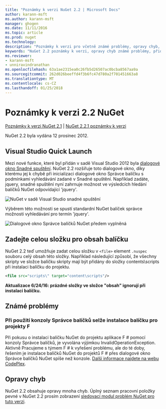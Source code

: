 ```yaml
---
title: "Poznámky k verzi NuGet 2.2 | Microsoft Docs"
author: karann-msft
ms.author: karann-msft
manager: ghogen
ms.date: 11/11/2016
ms.topic: article
ms.prod: nuget
ms.technology: 
description: "Poznámky k verzi pro včetně známé problémy, opravy chyb, přidaných funkcí a chcete 2.2 NuGet."
keywords: "NuGet 2.2 poznámky k verzi, opravy chyb známé problémy, přidat funkce, chcete"
ms.reviewer:
- karann-msft
- unniravindranathan
ms.openlocfilehash: 63a1ae2315ea0c26fb5d26507ac0bcba8567aa9a
ms.sourcegitcommit: 262d026beeffd4f3b6fc47d780a2f701451663a8
ms.translationtype: MT
ms.contentlocale: cs-CZ
ms.lasthandoff: 01/25/2018
---
```

# <a name="nuget-22-release-notes"></a>Poznámky k verzi 2.2 NuGet

[Poznámky k verzi NuGet 2.1](../release-notes/nuget-2.1.md) | [NuGet 2.2.1 poznámky k verzi](../release-notes/nuget-2.2.1.md)

NuGet 2.2 byla vydána 12 prosinec 2012.

## <a name="visual-studio-quick-launch"></a>Visual Studio Quick Launch
Mezi nové funkce, které byl přidán v sadě Visual Studio 2012 byla [dialogové okno Snadné spuštění](/visualstudio/ide/reference/quick-launch-environment-options-dialog-box). NuGet 2.2 rozšiřuje toto dialogové okno, díky kterému jej k chybě při inicializaci dialogové okno Správce balíčku s podmínkami vyhledávání zadané v Snadné spuštění. Například zadáte, jquery, snadné spuštění nyní zahrnuje možnost ve výsledcích hledání balíčků NuGet odpovídající 'jquery'.

![NuGet v sadě Visual Studio snadné spuštění](./media/quick-launch.png)

Výběrem této možnosti se spustí standardní NuGet balíček správce možnosti vyhledávání pro termín 'jquery'.

![Dialogové okno Správce balíčků NuGet předem vyplněná](./media/pkg-mgr-search-from-quick-launch.png)

## <a name="specify-entire-folder-for-package-contents"></a>Zadejte celou složku pro obsah balíčku
NuGet 2.2 teď umožňuje zadat celou složku v `<file>` element `.nuspec` souboru celý obsah této složky. Například následující způsobí, že všechny skripty ve složce balíčku skripty mají být přidány do složky contents\scripts při instalaci balíčku do projektu.

```xml
<file src="scripts\" target="content\scripts"/>
```

**Aktualizace 6/24/16: prázdné složky ve složce "obsah" ignorují při instalaci balíčku.**

## <a name="known-issues"></a>Známé problémy

### <a name="package-installation-fails-for-f-projects-when-using-the-package-manager-console"></a>Při použití konzoly Správce balíčků selže instalace balíčku pro projekty F #
Při pokusu o instalaci balíčku NuGet do projektu aplikace F # pomocí konzoly Správce balíčků, je vyvolána výjimkou InvalidOperationException. Aktivně Pracujeme s týmem F # k vyřešení problému, ale do té doby, řešením je instalace balíčků NuGet do projektů F # přes dialogové okno Správce balíčků NuGet spíše než konzole. [Další informace najdete na webu CodePlex](http://nuget.codeplex.com/workitem/2873).


## <a name="bug-fixes"></a>Opravy chyb
NuGet 2.2 obsahuje opravy mnoha chyb. Úplný seznam pracovní položky pevné v NuGet 2.2 prosím zobrazení [sledovací modul problém NuGet pro tuto verzi](http://nuget.codeplex.com/workitem/list/advanced?keyword=&status=Closed&type=All&priority=All&release=NuGet%202.2&assignedTo=All&component=All&sortField=LastUpdatedDate&sortDirection=Descending&page=0).
